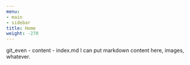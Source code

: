 ```yaml
---
menu:
- main
- sidebar
title: Home
weight: -270
---
```


git_even - content - index.md
I can put markdown content here, images, whatever. 
